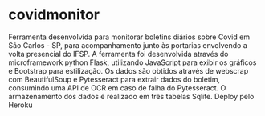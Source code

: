 # covidmonitor

Ferramenta desenvolvida para monitorar boletins diários sobre Covid em São Carlos - SP, para acompanhamento junto às portarias envolvendo a volta presencial do IFSP.
A ferramenta foi desenvolvida através do microframework python Flask, utilizando JavaScript para exibir os gráficos e Bootstrap para estilização.
Os dados são obtidos através de webscrap com BeautifulSoup e Pytesseract para extrair dados do boletim, consumindo uma API de OCR em caso de falha do Pytesseract.
O armazenamento dos dados é realizado em três tabelas Sqlite.
Deploy pelo Heroku
